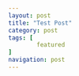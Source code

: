 ```yaml
---
layout: post
title: "Test Post"
category: post 
tags: [
        featured
]
navigation: post 
---
```



